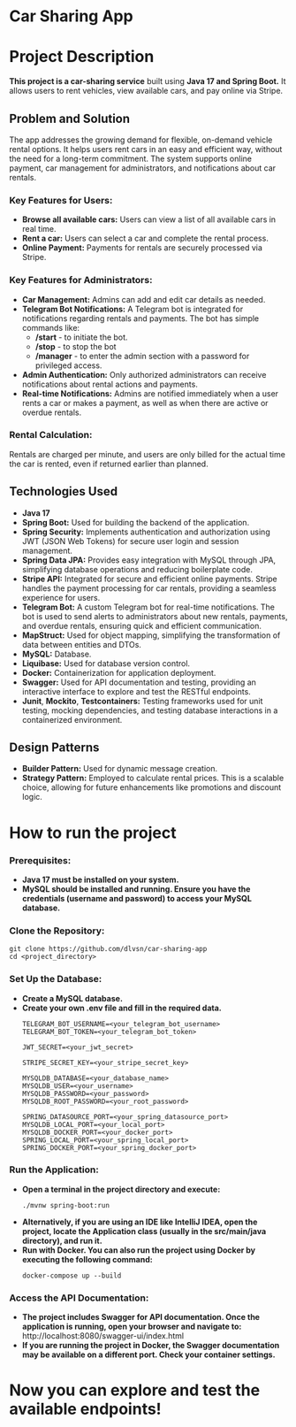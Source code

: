 # Car Sharing App
# Project Description
**This project is a car-sharing service** built using **Java 17 and Spring Boot.** It allows users to rent vehicles, view available cars, and pay online via Stripe.
## Problem and Solution
The app addresses the growing demand for flexible, on-demand vehicle rental options. It helps users rent cars in an easy and efficient way, without the need for a long-term commitment. The system supports online payment, car management for administrators, and notifications about car rentals.
### Key Features for Users:
- **Browse all available cars:** Users can view a list of all available cars in real time. 
- **Rent a car:** Users can select a car and complete the rental process.
- **Online Payment:** Payments for rentals are securely processed via Stripe.
### Key Features for Administrators:
- **Car Management:** Admins can add and edit car details as needed.
- **Telegram Bot Notifications:** A Telegram bot is integrated for notifications regarding rentals and payments. The bot has simple commands like:
  - **/start** - to initiate the bot.
  - **/stop** - to stop the bot
  - **/manager** - to enter the admin section with a password for privileged access.
- **Admin Authentication:** Only authorized administrators can receive notifications about rental actions and payments.
- **Real-time Notifications:** Admins are notified immediately when a user rents a car or makes a payment, as well as when there are active or overdue rentals.
### Rental Calculation:
Rentals are charged per minute, and users are only billed for the actual time the car is rented, even if returned earlier than planned.
## Technologies Used
- **Java 17**
- **Spring Boot:** Used for building the backend of the application.
- **Spring Security:** Implements authentication and authorization using JWT (JSON Web Tokens) for secure user login and session management.
- **Spring Data JPA:** Provides easy integration with MySQL through JPA, simplifying database operations and reducing boilerplate code.
- **Stripe API:** Integrated for secure and efficient online payments. Stripe handles the payment processing for car rentals, providing a seamless experience for users.
- **Telegram Bot:** A custom Telegram bot for real-time notifications. The bot is used to send alerts to administrators about new rentals, payments, and overdue rentals, ensuring quick and efficient communication.
- **MapStruct:** Used for object mapping, simplifying the transformation of data between entities and DTOs.
- **MySQL:** Database.
- **Liquibase:** Used for database version control.
- **Docker:** Containerization for application deployment.
- **Swagger:** Used for API documentation and testing, providing an interactive interface to explore and test the RESTful endpoints.
- **Junit**, **Mockito**, **Testcontainers:** Testing frameworks used for unit testing, mocking dependencies, and testing database interactions in a containerized environment.

## Design Patterns
- **Builder Pattern:** Used for dynamic message creation.
- **Strategy Pattern:** Employed to calculate rental prices. This is a scalable choice, allowing for future enhancements like promotions and discount logic.

# How to run the project
### Prerequisites:
- **Java 17 must be installed on your system.**
- **MySQL should be installed and running. Ensure you have the credentials (username and password) to access your MySQL database.**
### Clone the Repository:
```
git clone https://github.com/dlvsn/car-sharing-app
cd <project_directory>
```
### Set Up the Database:
- **Create a MySQL database.**
- **Create your own .env file and fill in the required data.**
   ```
   TELEGRAM_BOT_USERNAME=<your_telegram_bot_username>
   TELEGRAM_BOT_TOKEN=<your_telegram_bot_token>
   
   JWT_SECRET=<your_jwt_secret>
   
   STRIPE_SECRET_KEY=<your_stripe_secret_key>
   
   MYSQLDB_DATABASE=<your_database_name>
   MYSQLDB_USER=<your_username>
   MYSQLDB_PASSWORD=<your_password>
   MYSQLDB_ROOT_PASSWORD=<your_root_password>
   
   SPRING_DATASOURCE_PORT=<your_spring_datasource_port>
   MYSQLDB_LOCAL_PORT=<your_local_port>
   MYSQLDB_DOCKER_PORT=<your_docker_port>
   SPRING_LOCAL_PORT=<your_spring_local_port>
   SPRING_DOCKER_PORT=<your_spring_docker_port>
   ```
### Run the Application:
- **Open a terminal in the project directory and execute:**
  ``` 
  ./mvnw spring-boot:run
  ```
- **Alternatively, if you are using an IDE like IntelliJ IDEA, open the project, locate the Application class (usually in the src/main/java directory), and run it.**
- **Run with Docker. You can also run the project using Docker by executing the following command:**
  ```
  docker-compose up --build
  ```

### Access the API Documentation:
- **The project includes Swagger for API documentation. Once the application is running, open your browser and navigate to:**
  http://localhost:8080/swagger-ui/index.html
- **If you are running the project in Docker, the Swagger documentation may be available on a different port. Check your container settings.**

# Now you can explore and test the available endpoints!
